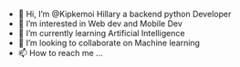 - 👋 Hi, I’m @Kipkemoi Hillary a backend python Developer
- 👀 I’m interested in Web dev and Mobile Dev
- 🌱 I’m currently learning Artificial Intelligence
- 💞️ I’m looking to collaborate on Machine learning
- 📫 How to reach me ...

<!---
DylanEngineer/DylanEngineer is a ✨ special ✨ repository because its `README.md` (this file) appears on your GitHub profile.
You can click the Preview link to take a look at your changes.
--->
